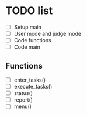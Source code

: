 # TODO list
- [ ] Setup main
- [ ] User mode and judge mode
- [ ] Code functions
- [ ] Code main

## Functions
- [ ] enter_tasks()
- [ ] execute_tasks()
- [ ] status()
- [ ] report()
- [ ] menu()